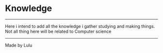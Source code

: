 # Knowledge
***
Here i intend to add all the knowledge i gather studying and making things. Not all thing here will be related to Computer science
***
Made by Lulu
